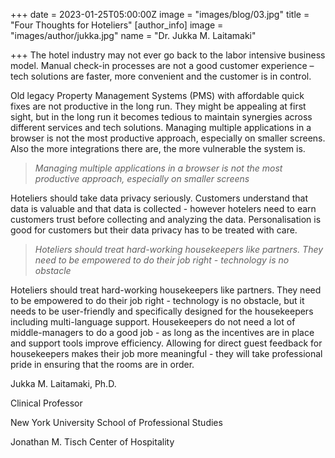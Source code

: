 +++
date = 2023-01-25T05:00:00Z
image = "images/blog/03.jpg"
title = "Four Thoughts for Hoteliers"
[author_info]
image = "images/author/jukka.jpg"
name = "Dr. Jukka M. Laitamaki"

+++
The hotel industry may not ever go back to the labor intensive business model. Manual check-in processes are not a good customer experience – tech solutions are faster, more convenient and the customer is in control.

Old legacy Property Management Systems (PMS) with affordable quick fixes are not productive in the long run. They might be appealing at first sight, but in the long run it becomes tedious to maintain synergies across different services and tech solutions. Managing multiple applications in a browser is not the most productive approach, especially on smaller screens. Also the more integrations there are, the more vulnerable the system is.

> _Managing multiple applications in a browser is not the most productive approach, especially on smaller screens_

Hoteliers should take data privacy seriously. Customers understand that data is valuable and that data is collected - however hotelers need to earn customers trust before collecting and analyzing the data. Personalisation is good for customers but their data privacy has to be treated with care.

> _Hoteliers should treat hard-working housekeepers like partners. They need to be empowered to do their job right - technology is no obstacle_

Hoteliers should treat hard-working housekeepers like partners. They need to be empowered to do their job right - technology is no obstacle, but it needs to be user-friendly and specifically designed for the housekeepers including multi-language support. Housekeepers do not need a lot of middle-managers to do a good job - as long as the incentives are in place and support tools improve efficiency. Allowing for direct guest feedback for housekeepers makes their job more meaningful - they will take professional pride in ensuring that the rooms are in order.

Jukka M. Laitamaki, Ph.D.

Clinical Professor

New York University School of Professional Studies

Jonathan M. Tisch Center of Hospitality